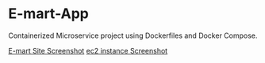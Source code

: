 # E-mart-App
Containerized Microservice project using Dockerfiles and Docker Compose.

[E-mart Site Screenshot](https://github.com/itsSachinGitHub/E-mart-App/blob/main/Screenshot%202024-07-30%20121734.png)
[ec2 instance Screenshot](https://github.com/itsSachinGitHub/E-mart-App/blob/main/Screenshot%202024-07-30%20121806.png)
